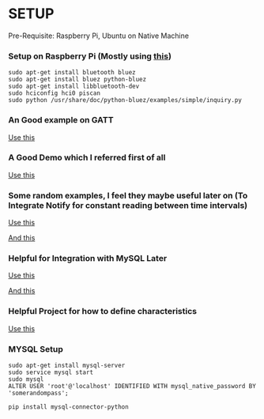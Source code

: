# SETUP

Pre-Requisite: Raspberry Pi, Ubuntu on Native Machine

### Setup on Raspberry Pi (Mostly using [this](https://github.com/EnableTech/raspberry-bluetooth-demo))


```
sudo apt-get install bluetooth bluez
sudo apt-get install bluez python-bluez
sudo apt-get install libbluetooth-dev
sudo hciconfig hci0 piscan
sudo python /usr/share/doc/python-bluez/examples/simple/inquiry.py
```

### An Good example on GATT 

[Use this](https://stackoverflow.com/questions/56461087/programming-a-ble-server-and-a-client-both-in-a-raspberry-pi)

### A Good Demo which I referred first of all

[Use this](https://scribles.net/creating-ble-gatt-server-uart-service-on-raspberry-pi/)

### Some random examples, I feel they maybe useful later on (To Integrate Notify for constant reading between time intervals)

[Use this](https://github.com/ykasidit/bluez-gatt-server)

[And this](https://github.com/ARMmbed/ble-examples/tree/master/BLE_Thermometer)

### Helpful for Integration with MySQL Later
[Use this](https://www.instructables.com/id/Monitor-and-Record-Temperature-With-Bluetooth-LE-a/)

[And this](https://drive.google.com/file/d/10vOeEAbS7mi_eXn_gi_EjiGVKkSJndLA/view)

### Helpful Project for how to define characteristics

[Use this](https://github.com/prabhv/BLE-V2V-V2I/blob/30842e3e8f54950b370575217ad25fcdfa57d0b3/peripheral/infra_server.py)

### MYSQL Setup

```
sudo apt-get install mysql-server
sudo service mysql start
sudo mysql
ALTER USER 'root'@'localhost' IDENTIFIED WITH mysql_native_password BY 'somerandompass';
```

```
pip install mysql-connector-python
```
